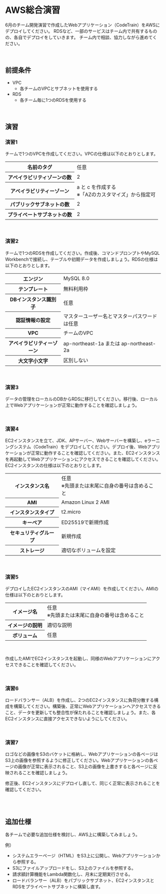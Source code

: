 # AWS総合演習

6月のチーム開発演習で作成したWebアプリケーション（CodeTrain）をAWSにデプロイしてください。
RDSなど、一部のサービスはチーム内で共有するものの、各自でデプロイをしていきます。
チーム内で相談、協力しながら進めてください。

<br>

## 前提条件

- VPC
    - 各チームのVPCとサブネットを使用する
- RDS
    - 各チーム毎に1つのRDSを使用する

<br>

## 演習

### 演習1

チームで1つのVPCを作成してください。VPCの仕様は以下のとおりとします。

<table>
    <tr>
        <th>名前のタグ</th>
        <td>任意</td>
    </tr>
    <tr>
        <th>アベイラビリティゾーンの数</th>
        <td>2</td>
    </tr>
    <tr>
        <th>アベイラビリティーゾーン</th>
        <td>a と c を作成する<br>※「AZのカスタマイズ」から指定可</td>
    </tr>
    <tr>
        <th>パブリックサブネットの数</th>
        <td>2</td>
    </tr>
    <tr>
        <th>プライベートサブネットの数</th>
        <td>2</td>
    </tr>
</table>

<br>

### 演習2

チームで1つのRDSを作成してください。作成後、コマンドプロンプトやMySQL Workbenchで接続し、テーブルや初期データを作成しましょう。RDSの仕様は以下のとおりとします。

<table>
    <tr>
        <th>エンジン</th>
        <td>MySQL 8.0</td>
    </tr>
    <tr>
        <th>テンプレート</th>
        <td>無料利用枠</td>
    </tr>
    <tr>
        <th>DBインスタンス識別子</th>
        <td>任意</td>
    </tr>
    <tr>
        <th>認証情報の設定</th>
        <td>マスターユーザー名とマスターパスワードは任意</td>
    </tr>
    <tr>
        <th>VPC</th>
        <td>チームのVPC</td>
    </tr>
    <tr>
        <th>アベイラビリティーゾーン</th>
        <td>ap-northeast-1a または ap-northeast-2a</td>
    </tr>
    <tr>
        <th>大文字小文字</th>
        <td>区別しない</td>
    </tr>
</table>

<br>

### 演習3

データの管理をローカルのDBからRDSに移行してください。移行後、ローカル上でWebアプリケーションが正常に動作することを確認しましょう。

<br>

### 演習4

EC2インスタンスを立て、JDK、APサーバー、Webサーバーを構築し、eラーニングシステム（CodeTrain）をデプロイしてください。デプロイ後、Webアプリケーションが正常に動作することを確認してください。また、EC2インスタンスを再起動してWebアプリケーションにアクセスできることを確認してください。EC2インスタンスの仕様は以下のとおりとします。

<table>
    <tr>
        <th>インスタンス名</th>
        <td>任意<br>※先頭または末尾に自身の番号は含めること</td>
    </tr>
    <tr>
        <th>AMI</th>
        <td>Amazon Linux 2 AMI</td>
    </tr>
    <tr>
        <th>インスタンスタイプ</th>
        <td>t2.micro</td>
    </tr>
    <tr>
        <th>キーペア</th>
        <td>ED25519で新規作成</td>
    </tr>
    <tr>
        <th>セキュリティグループ</th>
        <td>新規作成</td>
    </tr>
    <tr>
        <th>ストレージ</th>
        <td>適切なボリュームを設定</td>
    </tr>
</table>

<br>

### 演習5

デプロイしたEC2インスタンスのAMI（マイAMI）を作成してください。AMIの仕様は以下のとおりとします。

<table>
    <tr>
        <th>イメージ名</th>
        <td>任意<br>※先頭または末尾に自身の番号は含めること</td>
    </tr>
    <tr>
        <th>イメージの説明</th>
        <td>適切な説明</td>
    </tr>
    <tr>
        <th>ボリューム</th>
        <td>任意</td>
    </tr>
</table>

<br>

作成したAMIでEC2インスタンスを起動し、同様のWebアプリケーションにアクセスできることを確認してください。

<br>

### 演習6

ロードバランサー（ALB）を作成し、2つのEC2インスタンスに負荷分散する構成を構築してください。構築後、正常にWebアプリケーションへアクセスできること、データを更新しても整合性が保たれることを確認しましょう。また、各EC2インスタンスに直接アクセスできないようにしてください。

<br>

### 演習7

ロゴなどの画像をS3のバケットに格納し、Webアプリケーションの各ページはS3上の画像を参照するように修正してください。Webアプリケーションの各ページの画像が正常に表示されること、S3上の画像を上書きすると各ページに反映されることを確認しましょう。

修正後、EC2インスタンスにデプロイし直して、同じく正常に表示されることを確認してください。

<br><br>

## 追加仕様

各チームで必要な追加仕様を検討し、AWS上に構築してみましょう。

例）

- システムエラーページ（HTML）をS3上に公開し、Webアプリケーションから参照する。
- S3にファイルアップロードをし、S3上のファイルを参照する。
- 請求額計算機能をLambda関数化し、月末に定期実行させる。
- ロードバランサー（ALB）をパブリックサブネット、EC2インスタンスとRDSをプライベートサブネットに構築し直す。

<br><br>